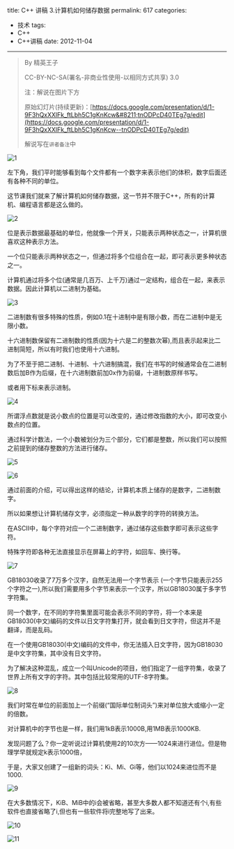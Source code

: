 title: C++ 讲稿 3.计算机如何储存数据
permalink: 617
categories:
  - 技术
tags:
  - C++
  - C++讲稿
date: 2012-11-04
---

> By 精英王子
>
>   CC-BY-NC-SA(署名-非商业性使用-以相同方式共享) 3.0
>
> 注：解说在图片下方
>
> 原始幻灯片(持续更新)：[https://docs.google.com/presentation/d/1-9F3hQxXXlFk_ftLbh5C1gKnKcw&#8211;tnODPcD40TEg7g/edit](https://docs.google.com/presentation/d/1-9F3hQxXXlFk_ftLbh5C1gKnKcw--tnODPcD40TEg7g/edit)
>
>   解说写在`讲者备注`中

![1](http://i.minus.com/ipzdmyiAnrrk9.png)

左下角，我们平时能够看到每个文件都有一个数字来表示他们的体积，数字后面还有各种不同的单位。

这节课我们就来了解计算机如何储存数据，这一节并不限于C++，所有的计算机、编程语言都是这么做的。

![2](http://i.minus.com/iXU9j73ekzj0I.png)

位是表示数据最基础的单位，他就像一个开关，只能表示两种状态之一，计算机很喜欢这种表示方法。

一个位只能表示两种状态之一，但通过将多个位组合在一起，即可表示更多种状态之一。

计算机通过将多个位(通常是几百万、上千万)通过一定结构，组合在一起，来表示数据。因此计算机以二进制为基础。

![3](http://i.minus.com/ibdnQMHg8IwKee.png)

二进制数有很多特殊的性质，例如0.1在十进制中是有限小数，而在二进制中是无限小数。

十六进制数保留有二进制数的性质(因为十六是二的整数次幂),而且表示起来比二进制简短，所以有时我们也使用十六进制。

为了不至于把二进制、十进制、十六进制搞混，我们在书写的时候通常会在二进制数后加B作为后缀，在十六进制数前加0x作为前缀，十进制数原样书写。

或者用下标来表示进制。

![4](http://i.minus.com/ij0NTGqdIVBTn.png)

所谓浮点数就是说小数点的位置是可以改变的，通过修改指数的大小，即可改变小数点的位置。

通过科学计数法，一个小数被划分为三个部分，它们都是整数，所以我们可以按照之前提到的储存整数的方法进行储存。

![5](http://i.minus.com/i7sHHyY5Mo2oe.png)

![6](http://i.minus.com/ibyexPOrDGRBlz.png)

通过前面的介绍，可以得出这样的结论，计算机本质上储存的是数字，二进制数字。

所以如果想让计算机储存文字，必须指定一种从数字的字符的转换方法。

在ASCII中，每个字符对应一个二进制数字，通过储存这些数字即可表示这些字符。

特殊字符即各种无法直接显示在屏幕上的字符，如回车、换行等。

![7](http://i.minus.com/iber5WwXfGww72.png)

GB18030收录了7万多个汉字，自然无法用一个字节表示 (一个字节只能表示255个字符之一),所以我们需要用多个字节来表示一个汉字，所以GB18030属于多字节字符集。

同一个数字，在不同的字符集里面可能会表示不同的字符，将一个本来是GB18030(中文)编码的文件以日文字符集打开，就会看到日文字符，但这并不是翻译，而是乱码。

在一个使用GB18030(中文)编码的文件中，你无法插入日文字符，因为GB18030是中文字符集，其中没有日文字符。

为了解决这种混乱，成立一个叫Unicode的项目，他们指定了一组字符集，收录了世界上所有文字的字符。其中包括比较常用的UTF-8字符集。

![8](http://i.minus.com/ibnk1zvqnqW4BG.png)

我们时常在单位的前面加上一个前缀(“国际单位制词头”)来对单位放大或缩小一定的倍数。

对计算机中的字节也是一样，我们用1kB表示1000B,用1MB表示1000KB.

发现问题了么？你一定听说过计算机使用2的10次方——1024来进行进位。但是物理学早就规定k表示1000倍，

于是，大家又创建了一组新的词头：Ki、Mi、Gi等，他们以1024来进位而不是1000.

![9](http://i.minus.com/iJmXi6PWSIQCV.png)

在大多数情况下，KiB、MiB中的i会被省略，甚至大多数人都不知道还有个i,有些软件也直接省略了i,但也有一些软件将i完整地写了出来。

![10](http://i.minus.com/iXkQJUR8LArPE.png)

![11](http://i.minus.com/ibwPeizlLHFktu.png)

